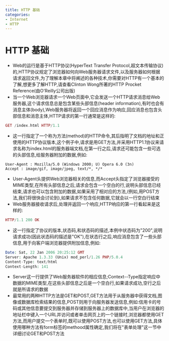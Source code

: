 ```yaml
---
title: HTTP 基础
categories:
- Internet
- HTTP
---
```

# HTTP 基础

- Web的运行是基于HTTP协议(HyperText Transfer Protocol,超文本传输协议)的,HTTP协议规定了浏览器如何向Web服务器请求文件,以及服务器如何根据请求返回文件,为了理解本章中将阐述的各种技术,你需要对HTTP有一个基本的了解,想更多了解HTTP,请查看Clinton Wong所著的HTTP Procket Reference(由O'Reilly公司出版)
- 当一个Web浏览器请求一个Web页面中,它会发送一个HTTP请求消息给Web服务器,这个请求信息总是包含某些头部信息(header information),有时也会有消息主体(body),Web服务器将返回一个回应消息作为响应,回应消息也包含头部信息和消息主体,HTTP请求的第一行通常是这样的:

```php
GET /index.html HTTP/1.1
```

- 这一行指定了一个称为方法(method)的HTTP命令,其后指明了文档的地址和正使用的HTTP协议版本,这个例子中,请求是用GET方法,并采用HTTP1.1协议来请求名称为index.html的服务器端文档,在第一行之后,请求还可能包含一些可选的头部信息,给服务器附加的数据,例如:

```
User-Agent : Mozilla/5.0 (Windows 2000; U) Opera 6.0 (3n)
Accept : image/gif, image/jpeg, text/*, */*
```

- User-Agent头提供Web浏览器相关的信息,而Accept头指定了浏览器接受的MIME类型,在所有头部信息之后,请求会包含一个空白的行,说明头部信息已经结束,请求也可以包含附加的数据,如果采用了相对应的方法,(例如,用POST方法,我们将很快会讨论到),如果请求不包含任何数据,它就会以一行空白行结束
- Web服务器接收请求后,处理并返回一个响应,HTTP响应的第一行看起来是这样的:

```php
HTTP/1.1 200 OK
```

- 这一行指定了协议的版本,状态码,和状态码的描述,本例中状态码为"200",说明请求成功(因此状态码的描述是"OK"),在状态行之后,响应消息包含了一些头部信息,用于向客户端浏览器提供附加信息,例如:

```php
Date: Sat, 22 Jan 2006 20:25:12 GMT
Server: Apache 1.3.33 (Unix) mod_perl/1.26 PHP/5.0.4
Content-Type: text/html
Context-Length: 141
```

- Server这一行提供了Web服务器软件的相应信息;Context--Type指定响应中数据的MIME类型,在这些头部信息之后是一个空白行,如果请求成功,空行之后就是所请求的数据
- 最常用的两种HTTP方法是GET和POST,GET方法用于从服务器中获得文档,图像或数据库检索结果的信息,POST则用于向服务器发送信息,例如:信用卡的号码或其他信息要提交到服务器并存储到服务器上的数据库中,当用户在浏览器的地址栏中键入一个URL并访问或者单击网页上的一个链接时,浏览器都使用GET方法,而用户提交一个表单时,既可以使用POST方法,也可以使用GET方法,具体使用哪种方法有form标签的methood属性确定,我们将在"表单处理"这一节中详细讨论GET和POST方法